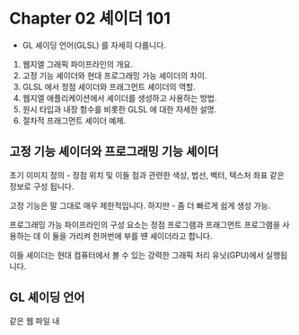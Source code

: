 # Chapter 02 셰이더 101 

- GL 셰이딩 언어(GLSL) 를 자세히 다룹니다.

1. 웹지엘 그래픽 파이프라인의 개요.
2. 고정 기능 셰이더와 현대 프로그래밍 가능 셰이더의 차이.
3. GLSL 에서 정점 셰이더와 프래그먼트 셰이더의 역할.
4. 웹지엘 애플리케이션에서 셰이더를 생성하고 사용하는 방법.
5. 원시 타입과 내장 함수를 비롯한 GLSL 에 대한 자세한 설명.
6. 절차적 프래그먼트 셰이더 예제.



<h2>고정 기능 셰이더와 프로그래밍 기능 셰이더</h2>


초기 이미지 정의 - 정점 위치 및 이들 점과 관련한 색상, 법선, 벡터, 텍스처 좌표 같은 정보로 구성 됩니다.


고정 기능은 말 그대로 매우 제한적입니다.
하지만 - 좀 더 빠르게 쉽게 생성 가능.


프로그래밍 가능 파이프라인의 구성 요소는 정점 프로그램과 프래그먼트 프로그램을 사용하는 데 이 둘을 가리켜 한꺼번에 부를 떈 셰이더라고 합니다. 

이들 셰이더는 현대 컴퓨터에서 볼 수 있는 강력한 그래픽 처리 유닛(GPU)에서 실행됩니다.





<h2>GL 셰이딩 언어</h2>

같은 웹 파일 내 <script> 태그 안에 각각 'x-shader/x-vertex' 또는 'x-shader/x-fragment' 타입을 사용 해 VS 와 FS 소스를 임베드 합니다.

VS 및 FS를 외부 파일에 집어넣고 Ajax 로 로드합니다.





<h2>셰이더의 역할</h2>

VS 및 FS는 최종 이미지의 렌더링을 위해 상호 협력적인 고유 역할을 가지고 있습니다.


정점 셰이더(VS) 

`최종 정점 위치`
더불어 선택적으로 (정점 법선, 텍스처, 광원, 색상, FS 로 값 넘겨주기) 
VS는 최소한 gl_Position 을 설정해야 합니다.

``` javascript
<script id="shader-vs" type="x-shader/x-vertex">
attribute vec3 aVertexPosition;
void main(void) {
    gl_Position = aVertexPosition;
}
</script>
```



프래그먼트 셰이더(FS) 

- 각 픽셀(원시 도형(들)의 래스터하된 영역)에 대해 작업 한다.
FS는 최종 픽셀별 색상과 텍스처 좌표를 계산하며 안개 같은 효과를 만드는 데도 사용합니다.


정리 FS 다음 수행.

`각 픽셀의 최종 색상을 설정하기 위한 정점 값을 보관`
선택적 텍스처 룩업을 수행, 프래그먼트를 버림. 


``` javascript
// 프래그먼트 색상을 설정해야 합니다.
<script id="shader-fs" type="x-shader/x-fragment">
    void main(void) {
        gl_FragColor = vec4(0.0, 0.0, 1.0, 1.0);
    }
</script>
```



<h2>기본 사용법</h2>


셰이더 프로그램의 설정.

- WebGLProgram 객체이며 각 셰이더는 WebGLShader 객체입니다.

``` javascript
let vertexShader = null,
fragmentShader = null,
shaderProgram = null; 
```

``` javascript
// 1. 셰이더를 생성합니다.
vertexShader = gl.createShader(GL.VERTEX_SHADER);
fragmentShader = gl.createShader(GL.FRAGMENT_SHADER); 

// 2. 각 셰이더의 소스 코드를 설정합니다.
<script id="shader-vs" type="x-shader/x-vertex">

</script>

<script id="shader-fs" type="x-shader/x-fragment">

</script>

let vertex_source = document.getElementById('shader-vs')
let fragment_source = document.getElementById('shader-fs')

gl.shaderSource(vertexShader, vertex_source);
gl.shaderSource(fragmentShader, fragment_source); 


// 3. 각 셰이더를 컴파일하고 에러를 검사합니다.
gl.compileShader(vertexShader);
if (!gl.getShaderParameter(vertexShader, gl.COMPILE_STATUS..))
    alert('Error compiling vertex shader: " + gl.getShaderInfoLog(vertexShader)); 

gl.compileShader(fragmentShader);
if (!gl.getShaderParameter(fragmentShader, gl.COMPILE_STAT..)
    alert('Error compiling fragment shader: " + gl.getShaderInfoLog(fragmentShader)); )

// 4. 프로그램을 생성합니다.
shaderProgram = gl.createProgram();

// 5. 셰이더를 프로그램에서 첨부합니다.
gl.attachShader(shaderProgram, vertexShader);
gl.attachShader(shaderProgram, fragmentShader); 

// 6. 프로그램을 연결하고 에러를 검사합니다.
gl.linkProgram(shaderProgram);
if (!gl.getProgramParameter(shaderProgram, gl.LINK_STATUS); 
    alert('unable to initalize the shader program'));

// 7. 웹지엘이 우리 프로그램을 사용하게 합니다.
gl.useProgram(shaderProgram); 
```





<h3>정리 작업</h3>

프로그램에서 셰이더를 제거 하려면 반대 절차를 수행 해야 합니다.

``` javascript
// 1. 프로그램에서 셰이더를 연결 해제합니다.
gl.detachShader(shaderProgram, vertexShader);
gl.detachShader(shaderProgram, fragmentShader); 

// 2. 각 셰이더를 삭제합니다.
gl.deleteShader(vertexShader);
gl.deleteShader(fragmentShader);

// 3. 프로그램을 삭제합니다.
gl.deleteProgram(shaderProgram); 
```



useProgram 을 호출함으로써 각 셰이더 사이에서 전환할 수도 있습니다.
gl.useProgram(shaderProgram) 


<h2>Ajax 를 통한 셰이더 로딩</h2>

어플리케이션 파일을 좀 더 간결하게 만들고 모듈화를 하려면? 
Ajax 를 활용해 별도의 외부 파일로부터 셰이더를 로드해야 합니다.


`XMLHttpRequestObject` 외부 파일로부터 Ajax 컨텐츠를 로드하려면 ?
XMLHttpRequestObject(XHR) 를 직접 사용하기 위해 일반 자바스크립트를 사용할 수 있습니다.

XHR은 클라이언트에서 서버로 요청을 보내고 페이지를 재로드하거나 사용자의 브라우저 사용 경험을 방해하지 않고 응답을 받을 수 있습니다.

XML : 전송하는 문서 형식, JSON, HTML, 또는 일반 텍스트.
HTTP : 사용하는 프로토콜, HTTPS 가 될수도.
Request : 행동, 응답을 참조.


더불어 요청은 다른 호출을 방해하지 않게끔 비동기적으로 호출 할 수 있습니다.


readyState 및 status 속성을 관찰합니다.
여기서 XMLHttpRequestObject 를 간단히 보자.

``` javascript
let fs_source = null,
    vs_source = null;

let xhr = new XMLHttpRequest();
// 동기적 요청 시 3번쨰 파라미터를 false로 설정해야 합니다.
xhr.open('GET', './shader.vs', false); 
// mine 타입을 오버라이드해야 합니다.
xhr.overrideMimeType('text/xml');
xhr.send(null); 

// 만약 DONE 상태가 된다면? 상태를 검사합니다. 
if (xhr.readyState == xhr.DONE) {
    if (xhr.status === 200) { // 200 이면 성공. 
        vs_source = xhr.responseXML.documentElement.firstChild 
    } else {
        console.error('Error: ' + xtr.statusText); 
    }
}
xhr.open('GET', ./shader.fs', false);
xhr.send(null);
```





<h2>GLSL 명세?</h2>

ASCII 문자의 서브셋과 캐리지 리턴 및/또는 라인 피드를 사용해 각 줄을 끝냅니다.



`원시 타입`

vec2, vec3, vec4, lev2, lev3, vec4, bvec2, bvec3, bvec4 -> 1x2, 1x3, 1x4 크기 및 각각 float, integer, bool 타입의 벡터.

mat2, mat3, mat4 : 2x2, 3x3, 4x4 크기의 부동 소수 매트릭스.
sampler2D, samplerCube : 2D 또는 큐브 매핑된 텍스처에 대한 핸들.



또 좀 더 복잡한 타입을 보관하기 위해 구조체를 생성할 수도 있습니다.

``` javascript
struct mySruct {
    vec3 something;
    mat4 somethingElse;
}
```


`제한자`

GLSL 변수에 사용 할 수 있는 선택 제한자 몇 개를 가지고 있습니다.

이들 제한자는 저장 제한자, 파라미터 제한자, 정확도 제한자, 불변 제한자 범주 중 한 곳에 속합니다.


`저장 제한자.`

- 저장 제한자는 변수 스코프 및 웹지엘 프로그램과의 관계를 나타냅니다.
  
변수는 attribute vec3 aColor 처럼 어트리뷰트 저장 제한자를 사용해 선언 할 수 있습니다.

const : 읽기 전용.
uniform : 전체 원시 타입 사이에서 값이 일정.
attribute : 웹지엘 어플리케이션에서 정점별 vs 정보.
varying : vs 쓰기, fs 읽기.


`파라미터 제한자.`

in : 파라미터를 함수로 넘겨준다.
out : 함수 밖으로 파라미터를 넘겨주지만 파라미터가 초기화돼 있지 않다.
inout : 함수에서 밖으로 넘겨주는 초기화된 파라미터.


GLSL 3가지 종류의 정확도 제한자가 있습니다.

1. highp : 정점 언어에 필요한 최소한의 요구 조건 총족.
2. mediump 는 FS 에 필요한 최소한의 정확도를 총족.
3. lowp는 medium 보다는 덜하지만 여전히 색상 채널의 값을 완전히 나타냅니다.


불변 제한자.
- 끝으로 불변 제한자가 있습니다. 이 제한자는 변수를 더 이상 수정 할 수 없게 됩니다.


제한자 순서.

제한자 순서는 중요합니다.

1. 변수의 경우 불변 제한자.
2. 저장 제한자
3. 정확도 제한자 순서.

``` javascript
invariant uniform highp mat4 m;
void myFunc(const in lowp c){ ; }
```



내장 변수.

- GLSL 여러 개의 내장 변수를 갖고 있습니다.

``` javascript
변수        타입        설명        사용하는 곳             input/output 
gl_Position vec4     정점 위치      VS                       output 
gl_pointSize float   점 크기        VS                       output 
gl_FragCoord  vec4   프레임 버퍼 내 프레그먼트 위치     FS     input 
gl_FrontFacing bool  프래그먼트가 앞면인지 뒷면인지 여부   FS   input 
gl_PointCoord  vec2  점 내에서의 프래그먼트 위치       FS       input   
gl_FragColor  vec4   최종 프래그먼트 색상           FS          output 
gl_FragData[n] vec4  색상 점부 값 n에 대한 프래그먼트 색상 FS    output  
```



내장 상수.

웹지엘에는 내장 상수도 있습니다.

- 이들 값은 구현체 독립적 값을 갖고 있으며 각각 최소 요구 조건은 다음과 같습니다.

``` javascript
const mediump int gl_MaxVertexAttribs = 8;
const mediump int gl_MaxVertexUniformVectors = 128;
const mediump int gl_MaxVaryingVectors = 8; 
const mediump int gl_MaxVertexTextureImageUnits = 0; 
... 
```



벡터 성분.

편의상 숫자 배열 외 벡터 성분도 한 글자로 쉽게 접근할 수 있습니다.

``` javascript
좌표 위치 및 법선 : {x,y,z,w}
색상 : {r,g,b,a}
텍스처 : {s,t,p,d}
```


텍스처의 세 번쨰 성분 r은 색상을 구성하는 빨간색과 구분하기 위해 p로 대체.

``` javascript
vec4 green = vec4(0.0, 1.0, 0.0, 1.0);
vec4 blue = vec4(0.0, 0.0, 1.0, 1.0);
vec4 final_color;

final_color = vec4(green.rg, blue.ba);
final_color.rgb = green.rrr;
final_color.rg = green.gr;
final_color.g = (green.g + blue.g) * 0.5; 
```





벡터 및 매트릭스 연산.

- GLSL 벡터 및 매트릭스 연산을 기본 지원합니다.

벡터나 매트릭스에 스칼라를 적용하거나 덧셈 또는 뺄셈 연산을 적용하면 각 성분별로 계산이 수행됩니다.

``` javascript
vec3 u, v, w;
float f;
mat3 m;
```

스칼라 변수, 벡터, 매트릭스는 선언과 동시 초기화할 수도 있습니다.

``` javascript
float f = 1.4;
vec4 color = vec4(1.0, 0.0, 1.0, 1.0); // 빨간색.
vec4 a = vec2(1.0, 2.0);
vec2 b = vec2(3.0, 4.0); 

mat2 m = mat2(a,b);
// 열 우선 배열 - 열을 순서대로 배열합니다. 따라 위의 코드는.
// 다음 값이 들어 있는 매트릭스를 생성합니다.
// 1.0, 3.0 
// 2.0, 4.0 
// 그리고 메모리에 1.0, 2.0, 3.0, 4.0 으로 저장됩니다.


mat2 m = mat2(1.0, 0.0, 0.0, 1.0); // 2x2 항등 매트릭스.
mat2 m = mat2(1.0); // 마찬가지로 2x2 항등 매트릭스.
v = u + f;
```


위 코드의 결과는 다음과 같습니다.

``` javascript 
v.x = u.x + f;
v.y = u.y + f; 
v.z = u.z + f; 

w = u - v;
```

위 코드는 결과는 다음과 같습니다.

``` javascript
w.x = u.x - v.x;
w.y = u.y - v.y; 
w.z = u.z - v.z; 
```

GLSL 은 내적 및 외적을 수행하는 함수도 갖고 있습니다.
이들 함수는 각각 dot 과 corss 함수 입니다.

``` javascript
w = dot(u, v); 

w.x = u.x * v.x;
w.y = u.y * v.y; 
w.z = u.z * v.z; 

// 그리고 

w = cross(u, v); 

// 위 코드의 결과는 다음과 같습니다.
w.z = u.y * v.z * - u.z * v.y; 
w.y = u.z * v.x * - u.x * v.z; 
w.z = u.x * v.y * - u.y * v.x; 
```



내장 함수.

- 모든 함수의 입력 및 출력 타입은 float, vec2, vec3, vec4 가 될 수 있음.

T sin(T angle)은 
float sin(float angle) 또는 
vec2 sin(vec2 angle)을 나타낼 수 있지만 
vec2 sin(float angle)를 나타낼 수 없습니다.




각도 및 삼각 함수.

- 각도와 라디안을 변환하고 삼각 함수 값을 계산하는 GLSL의 기능이 있습니다.

GLSL의 삼각 함수.

T radens(T degress) - 각도를 라디안으로 변환.
... 















절차적 셰이더.

- 인터렉티브 셰이더 환경을 사용해 절차적 셰이더를 살펴 봅니다.

절차적 셰이더는 애플리케이션에서 미리 계산한 저장 데이터를 넘겨주는 대신, 
셰이더 내에 알고리즘을 통해 효과를 만들어 냅니다.

`종종 절차적 텍스처 셰이더라고 부릅니다.`


절차적 셰이더는 이미지를 보관 할 댸 메모리를 필요 x 
일반 텍스처를 사용할 떄 보다 스케일 조정이 더 잘 됩니다.

`하지만 저장된 텍스처보다 훨씬 더 많은 연산 능력이 필요합니다.`



절차적 셰이더는 VS와 FS 모두를 사용 해 쓸 수 있습니다.

대부분 예제에서 우리는 VS만 사용 해 각 정점의 최종 좌표를 FS 로 넘겨줍니다.

- 최종 픽셀 색상을 결정하는 알고리즘은 FS 내에서 작성합니다. 



그라디언트 색상.

- 첫 번쨰 예제에서는 mix 함수와 인터랙티브 환경 내에 정의된 위치 또는 
    텍스처 좌표 성분을 사용 해 그라디언트 색상을 만듭니다.



``` javascript
varying vec2 uv; 

void main(void) {
    vec3 blue = vec3(0.0, 0.0, 1.0); 
    vec3 green = vec3(0.0, 1.0, 0.0);
    gl_FragColor = vec4(mix(blue, green, uv.s), 1.0);
}
```


webglplayground.net/에서의 그라디언트 FS 

``` javascript
varying vec2 pos;

void main() {
    vec3 blue = vec3(0.0, 0.0, 1.0);
    vec3 green = vec3(0.0, 1.0, 0.0);
    gl_FragColor = vec4(mix(blue, green, pos.y), 1.0);
}
```







스트라이프.

- mod 함수를 사용해 반복적으로 스트라이프를 만들어 봅시다.
  
이번 예제에서는 텍스처 파라미터를 받고 여기에 반복 변수 repetition 을 곱해 반복 주기를 결정 합니다.

그런 다음 0.5 값을 기준으로 색상값을 설정 해 출력 결과를 테스트 합니다.

이 값이 0.0 이나 1.0에 가깝게끔 비균등하게 설정되면 한 색상의 스트라이프가 다른 색상보다 훨씬 넓어지고, 가는 세로 줄무니 같은 외형이 나타납니다.

가운데 주전자에서는 uv.s 대신 uv.t 를 사용하고, 오른쪽 주전자에서는 (uv.s * uv.t) 를 사용 합니다.



``` javascript
// 검은색과 흰색 스트라이프를 생성하기 위한 프래그먼트 셰이더 코드.
varying vec2 uv;

void main(void) {
    float repetition = 15.0;
    vec3 black = vec3(0.0, 0.0, 0.0);
    vec3 white = vec3(1.0, 1.0, 1.0);
    bool color = (mod(uv.s * repetition, 1.0) > 0.5);

    if(color) {
        gl_FragColor = vec4(black, 1.0); 
    } else {
        gl_FragColor = vec4(white, 1.0);
    }
}
```






<h3>버리기</h3>

FS에서 프래그먼트를 그리기 않기 위해 사용하는 GLSL 키워드인 discard 를 살펴봅시다.

여기서 그리드 점과 격자 드로잉을 위해 앞에서 정의한 함수도 몇 개 사용합니다.

따라 우리는 VS와 FS에 대해서 신경쓰면 됩니다.
여기서 구 메시를 선택하고 셰이더를 단순화 하기 위해 조명은 비활성화 됐습니다.


- 변수명은 KickJS 환경에서 사용하는 변수명을 썻지만 어트리뷰트와 유니폼 변수를 적절 한 변수로 바꾸기만 하면 다른 웹지엘 애플리케이션에서도 그대로 사용 가능 합니다.

``` javascript
// kickjs.org 셰이더 편집기 내에 사용할 VS 코드.
attribute vec3 vertex;
attribute vec2 uv1;

uniform mat4 _mvProj;

varying vec2 uv;
varying vec3 vColor;

void main(void) {
    gl_Position = _mvProj * vec4(vertex, 1.0);
    uv = uv1;
    vColor = vec3(1.0,0.7.0.8); 
}
```


``` javascript
// kickjs.org 셰이더 편집기에서 사용할 FS 코드.
#ifdef GL_ES 
precision highp float;
#endif 
varying vec3 vColor;
varying vec2 uv;

uniform sampler2D tex; 

void main(void) {
    gl_FragColor = texture2D(tex,uv)*vec4(vColor, 1.0); 
    uv = uv1;
    vColor = vec3(1.0,0.7,0.8); 
}
```



선을 포함하게끔 FS를 수정 합니다.
discard 함수를 사용.


``` javascript
const float scale = 20.0;
const vec2 latticeSize = vec2(0.1, 0.1);
vec2 fractional = fract(uv * scale);
bvec2 toDiscard = (greaterThan(fractional, latticeSize ));

if(any(toDiscard)) {
    discard;
}
```











### 텍스터 및 조명.

1. 텍스처가 무엇이고 어떻게 적용?
2. 사용할 수 있는 텍스처 옵션과 이를 설정하는 방법을 보여줍니다.
3. 셰이더에서 여러 개의 텍스처를 사용.
4. 기본적 광원 모델을 보여줍니다.
5. 방향광 셰이더를 생성합니다.


우린 이미지를 볼 떄 조명 관점, 면의 어두움/밝기, 반사, 그림자, 텍스처의 방향 패턴 변화
같은 단서에 의존해, 어디에서 면이 시작하고 어디에서 면이 끝나는지 판단합니다.



<h3>텍스처</h3>

텍스처는 우리 프로그램 내에 표면에 적용하는 이미지.

텍스처로 사용하는 이미지는 본래부터 비트맵으로 존재할 수 도 있고 절차적으로 생성할 수도 있습니다.
텍스처는 이미지에 적용(매핑)해야 하며, 이렇게 하는 과정에서 보통 늘리거나, 스케일을 조정하거나,
왜곡 및/또는 반복합니다.

텍스처의 너비와 높이는 보통 같으며, 64, 128, 256, 512 같은 2n 크기 이빈다.



<h3>텍스처 좌표</h3>

2차원에서 텍스처 좌표는 정점 위치와 달리 (x,y) 쌍 대신 (s,t) 쌍으로 나타냅니다.
보통 텍스처 좌표는 (0,0)부터, (1,1) 까지의 범위로 제한됩니다.

128x128 픽셀 크기의 텍스처의 경우 - 이 범위 내에 표현하기 위해 모든 점을 128로 나눕니다.

128x128 텍스처에서 (0.5, 0.25)는 (64, 32) 픽셀을 나타냅니다.





<h3>텍스처 객체</h3>

텍스처 객체는 WebGLTexture 객체에 저장한다.

- 이 객체를 생성하고 바인딩하려면 다음 API 함수를 사용하면 됩니다.

``` javascript
WebGLTexture createTexture();
void bindTexture(GLenum target, WebGLTexture texture); 
void deleteTexutre(WebGLTexture texture);

// 2D 텍스처의 타깃은 TEXTURE_2D 입니다. 
let texture = gl.createTexture();
gl.bindTexture(gl.TEXTURE_2D, texture); 

// 특정 텍스처가 제대로 로드? 확인 API 호출.
GLboolean isTexture(WebGLTexture texture); 

// 텍스처를 검사하는 코드는 다음과 같은 형태 사용.
if (!gl.isTexture(texture)) {
    console.log("Error: Texture is invalid");
}

// 텍스처 마친 후 삭제.
gl.deleteTexture(texture); 

```





<h3>texImage2D</h3>


- 텍스처 데이터를 채울 떄 가장 많이 사용하는 방법은 이미지 파일을 사용하는 것.
텍스처로 데이터를 로드하는 API 호출은 texImage2D 함수 입니다.

이 함수는 5개의 시그니처를 갖고 있습니다.

``` javascript
void texImage2D(GLenum target, Glint level, GLenum internatiform, GLenum format, GLenum type, [source]);
```

이 코드에서 [source] 는 ImageData, HTMLImageElement, HTMLCanvasElement, HTMLVideoElement 중 하나가 될 수 있습니다.




<h3>텍스처 객체로의 이미지 로드</h3>

- 텍스처 데이터를 채울 떄 가장 많이 사용하는 방법 (이미지 파일로부터 텍스처 데이터를 로드하는 것) 

``` javascript
let textureImage = null; 
```

``` javascript
// 텍스처 이미지를 로드하기 위해 HTML Image 객체를 사용 합니다.
function loadTexture() {
    textureImage = new Image();
    textureImage.onload = function() {
        setupTexture(); 
    }

    textureImage.src = "./texuters/smiley-128px.jpg";
}
```

- loadTexture 메소드에서는 HTML Image 객체를 생성하고 onload 이벤트를 설정합니다.

이 메소드가 하는 일은 이미지가 textureImage.src 대입을 통해 로드되기를 기다린 후 setupTexture 메소드를 호출하는 것 뿐 입니다.


``` javascript
function setupTexture() {
    texture = gl.createTexture();
    gl.bindTexture(gl.TEXTURE_2D, texture); 
    gl.pixelStore(gl.UNPACK_FLIP_Y_WEBGL, true);
    gl.texImage2D(gl.TEXTURE_2D, 0, gl.RGBA, gl.RGBA, gl...)
    gl.texParameter(gl.TEXTURE_2D, gl.TEXTURE_MAG_FILTER, ..)
    gl.texParameter(gl.TEXTURE_2D, gl.TEXUTRE_MIN_FILTER, ..)

    if(!gl.isTexture(texture) {
        console.log('Error: Texture is invalid');
    })
}
```



<h3>애플리케이션과 셰이더 상호작용</h3>

로드한 텍스처 이미지는 애플리케이션에서 셰이더 프로그램으로 보내야 합니다.

이번에 setupTexture 함수에 uSampler uniform의 위치를 가져오는 코드를 추가하고 그 값을 프로그램에서 
사용할 수 있게 설정합니다.

``` javascript
glProgram.samplerUniform = gl.getUniformLocation(glProgram, ..)
gl.uniform1(glProgram.samplerUniform, 0); 
```





<h3>셰이더에서의 텍스처 사용</h3>

택스처를 사용하려면 텍스처 데이터에 접근하게끔 세이더를 조정해야 합니다.
이 예제에서 별도 텍스처 좌표 어트리뷰트를 사용하지 않습니다.

``` javascript
// 텍스처 좌표를 계산 후 넘겨주기 위한 기본 정점 셰이더.
<script type="x-shader/x-vertex">
attribute vec3 aVertexPosition;
varying highp vec2 vTextureCoord; 

void main(void) {
    gl_Position = vec4(aVertexPosition, 1.0);
    vTextureCoord = aVertexPosition.xy + 0.5; 
}
</script>
```

유니폼 sampler2D 변수를 통해 텍스처 데이터에 접근할 수 있습니다.
texture2D 함수에서 첫 번쨰 파라미터는 텍스처 샘플러이고, 두 번쨰 파라미터는 정점 셰이더로부터 넘겨받은 조회 위치입니다.


``` javascript
// 텍스처 값을 찾는 기본 프래그먼트 셰이더.
<script id="shader-fs" type="x-shader/x-fragment">
varying highp vec2 vTextureCoord;
uniform sampler2D uSampler; 

void main(void) {
    gl_FragColor = texture2D(uSampler, vec2(vTextureCoord.s, v..))
}
</script>
```






<h3>텍스처 옵션</h3>

여러 텍셀에 걸쳐 있는 텍스처를 찾을 떈 텍스처의 필터 설정에 따라 반환값이 결정됩니다.





텍스처 필터링.






<h3>3D 객체에 대한 텍스처 적용</h3>


텍스처 좌표 어트리뷰트

- 정점별 텍스처 좌표를 계산하고 이를 셰이더 프로그램으로 보내야 합니다.

먼저 두 개의 새 변수를 추가 합니다. 

``` javascript
vertexTexCoordAttribute = null,
trianglesTexCoordBuffer = null,
```

각 정점별 텍스처 좌표를 정의합니다.

``` javascript
let triangleTexCoords = [
    // 앞면
    0.0, 0.0,
    1.0, 0.0,
    2.0, 0.0,
    0.5, 1.0,
    1.5, 1.0,
    1.0, 2.0,

    // 뒷면
    0.0, 0.0,
    1.0, 0.0,
    2.0, 0.0,
    0.5, 1.0,
    1.5, 1.0,
    1.0, 2.0
];

trianglesTexCoordBuffer = gl.createBuffer();
gl.bindBuffer(gl.ARRAY_BUFFER, trianglesTexCoordBuffer);
gl.bufferData(gl.ARRAY_BUFFER, new Float32Array(triangleTexCoo..))
```

끝으로 drawScene 메소드에서 버퍼 데이터를 사용해야 합니다.

``` javascript
vertexTexCoordAttribute = gl.getAttribLocation(glProgram, 'aVertex')
gl.enableVertexAttribArray(vertexTexCoordAttribute);
gl.bindBuffer(gl.ARRAY_BUFFER, trianglesTexCoordBuffer);
gl.vertexATtribPointer(vertexTexCoordAttribute, 2, gl.FLOAT, false )
```


<h3>셰이더의 조절</h3>

정점 셰이더에는 이제 각 정점에 해당하는 텍스처 좌표 데이터를 보관하는 어트리뷰트가 있습니다.
3D 뷰를 설정하기 위해 uPMatrix 와 uMVMatrix 를 다시 사용합니다.


``` javascript
// 별도 텍스처 좌표 어트리뷰트를 갖고 있는 정점 셰이더.
<script type="x-shader/x-vertex">
    attribute vec3 aVertexPosition;
    attribute vec2 aVertexTextureCoord; 

    uniform mat4 uMVMatrix;
    uniform mat4 uPMatrix; 
    varying highp vec2 vTextureCoord; 

    void main(void) {
        gl_Position = uPMatrix * uMVMatrix * vec4(aVertexPositiov 
        vTextureCoord = aVertexTextureCoord;
    }

</script>
```




데이터 변경.

좌표로 (x,z) 나 (y,z) 를 고르면 어떨까요?
여기서는 각 정점별로 텍스처 좌표와 정점을 대입(즉, 많은 좌표를 대입)하는 해결책을 사용합니다.

인덱스 버퍼인 triangleVerticesIndexBuffer도 제거하고 인덱스 정보를 사용해 우리 점을 생성합니다.

``` javascript
// 12개의 각기 다른 정점과 인덱스 순서 배열을 활용한 54개의 정점 생성.
function setupBuffers() {
    // 12개의 정점
    let triangleVerticesOriginal = [
        // 앞면
        // 좌측 하단부터 우측 상단 방향으로
        0.0, 0.0, 0.0,
        1.0, 0.0, 0.0,
        2.0, 0.0, 0.0,
        0.5, 1.0, 0.0,
        1.5, 1.0, 0.0,
        1.0, 2.0, 0.0, 

        // 뒷면
        0.0, 0.0, -2.0,
        1.0, 0.0, -2.0,
        2.0, 0.0, -2.0,
        0.5, 1.0, -2.0,
        1.5, 1.0, -2.0,
        1.0, 2.0, -2.0,
    ];

    // 18개의 삼각형.
    let triangleVertexIndices = [
        0,1,3 // 앞면
        1,3,4 
        1,2,4,
        3,4,5,

        6,7,9, // 뒷면
        7,9,10,
        7,8,10,
        9,10,11,

        0,3,6, // 왼쪽 면
        3,6,9, 
        3,5,9,
        5,9,11,

        2,4,8, // 오른쪽 면
        4,8,10, 
        4,5,10,
        5,10,11,

        0,6,8, // 하단 면
        8,2,0 
    ];

    // 54개의 정점.
    let triangleVertices = [];
    let triangleTexCoords = [];

    for(let i=0; i<triangleVertexIndices.length; i++) {
        let a = triangleVertexIndices[i];

        triangleVertices.push(triangleVerticesOriginal[a*3]);
        triangleVertices.push(triangleVerticesOriginal[a*3 + 1]);
        triangleVertices.push(triangleVerticesOriginal[a*3 + 2]); 

        if(i >= 24) {
            triangleTexCoords.push(triangleVerticesOriginal[a*3]
            triangleTexCoords.push(triangleVerticesOriginal[a*3]
        } else {
            triangleTexCoords.push(triangleVerticesOriginal[a*3]
            triangleTexCoords.push(triangleVerticesOriginal[a*3]
        }
    }
    
    trianglesVerticeBuffer = gl.createBuffer();
    gl.bindBuffer(gl.ARRAY_BUFFER, trianglesVerticeBuffer);
    gl.bufferData(gl.ARRAY_BUFFER, new Float32Array(triangleVer)
    trianglesTexCoordBuffer = gl.createBuffer();
    gl.bindBuffer(gl.ARRAY_BUFFER, trianglesTexCoordBuffer);
    gl.bufferData(gl.ARRAY_BUFFER, new Float32Array(triangleTe))
}
```




<h3>상태 토글</h3>

키보드 입력을 통해 프로그램 상태를 토글할 수 있는 변수를 몇 개 추가합니다.

``` javascript
let paused = false,
    useTexture = false,
    useLighting = false; 
```


제이쿼리를 통한 키보드 이벤트 처리.

``` javascript
$(document).keyup(function(evt) {
    switch (evt.keyCode) {
        case 80: // 'p'
            paused = !paused; 
            break; 

        case 84: // 't' 
            useTexture = !useTexture; 
            break; 

        case 76: // 'l'
            useLighting = !useLighting;
            break; 
        default:
         break;
    } 
})
```

useTexture 나 useLighting 변수에 대해서는 아무 작업도 하지 않습니다.

``` javascript
(function animLoop() {
    if(!paused) {
        setupWebGL();
        setMatrixUniforms();
        drawScene(); 
    } 
    requestAnimationFrame(animLoop, canvas); 
})();
```






<h3>텍스처의 토글</h3>

프래그먼트 셰이더에 uDoTexturing 유니폼을 추가하고, keyup 이벤트 핸들러 내에서 이를 토글합니다.

``` javascript
case 84: //'t'
useTexture = !useTexture;
    if(useTexture) {
        gl.uniform1i(glProgram.uDoTexturing, 1); 
    } else {
        gl.uniform1i(glProgram.uDoTexturing, 0); 
    }
    break; 
```



<h2>다중  텍스처</h2>

- 이번 예제에서는 여러 개의 텍스처를 사용 합니다.
  

애플리케이션 변경 사항.

- 새 배열 인덱스에서 사용 할 수 있게 STONE_TEXTURE와 WEBGL_LOGO_TEXTURE 변수에 상수 값을 대입합니다.

``` javascript
// 다중 텍스처 준비.
STONE_TEXTURE = 0,
WEBGL_LOGO_TEXTURE = 1,
let texture = [],
textureImage = [];

function loadTexture() {
    textureImage[STONE_TEXTURE] = new Image();
    textureImage[STONE_TEXTURE].onload = function() {
        setupTexture(STONE_TEXTURE);
        gl.uniform1i(glProgram.samplerUniform, 0); 
    }
    textureImage[STONE_TEXTURE].src = './textures/stone-128p' 

    textureImage[WEBGL_LOGO_TEXTURE] = new Image();
    textureImage[WEBGL_LOGO_TEXTURE].onload = function() {
        setupTexture(WEBGL_LOGO_TEXTURE);
        gl.uniform1i(glProgram.samplerUniform2, 1); 
    }
    textureImage[WEBGL_LOGO_TEXTURE].src = './textures/web'

    glProgram.u...
}

```

<!--  135 까지 하고 정리.  -->